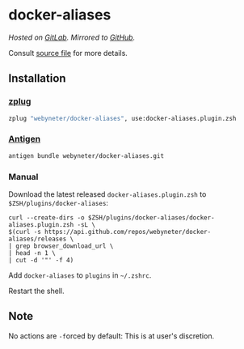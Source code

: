 # docker-aliases

*Hosted on [GitLab](https://gitlab.com/webyneter/docker-aliases/). Mirrored to [GitHub](https://github.com/webyneter/docker-aliases).*

Consult [source file](docker-aliases.plugin.zsh) for more details.


## Installation

### [zplug](https://github.com/zplug/zplug)

```zsh
zplug "webyneter/docker-aliases", use:docker-aliases.plugin.zsh
```

### [Antigen](https://github.com/zsh-users/antigen)

```zsh
antigen bundle webyneter/docker-aliases.git
```

### Manual

Download the latest released `docker-aliases.plugin.zsh` to `$ZSH/plugins/docker-aliases`: 
```shell
curl --create-dirs -o $ZSH/plugins/docker-aliases/docker-aliases.plugin.zsh -sL \
$(curl -s https://api.github.com/repos/webyneter/docker-aliases/releases \
| grep browser_download_url \
| head -n 1 \
| cut -d '"' -f 4)
```

Add `docker-aliases` to `plugins` in `~/.zshrc`.

Restart the shell.


## Note

No actions are `-f`orced by default: This is at user's discretion. 
